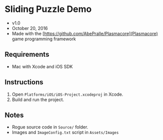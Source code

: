 # Sliding Puzzle Demo
- v1.0
- October 20, 2016
- Made with the [https://github.com/AbePralle/Plasmacore](Plasmacore) game programming framework

## Requirements
- Mac with Xcode and iOS SDK

## Instructions
1. Open `Platforms/iOS/iOS-Project.xcodeproj` in Xcode.
2. Build and run the project.

## Notes
- Rogue source code in `Source/` folder.
- Images and `ImageConfig.txt` script in `Assets/Images`


